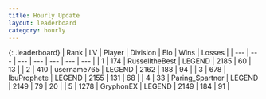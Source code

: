 ```yaml
---
title: Hourly Update
layout: leaderboard
category: hourly
---
```


{: .leaderboard}
| Rank | LV | Player | Division | Elo | Wins | Losses |
| --- | --- | --- | --- | --- | --- | --- |
| <span data-change="0">1</span> | 174 | <span title="ID: 547266">RusselltheBest</span> | LEGEND | <span data-change="0">2185</span> | <span data-change="0">60</span> | <span data-change="0">13</span> |
| <span data-change="0">2</span> | 410 | <span title="ID: 188640">username765</span> | LEGEND | <span data-change="0">2162</span> | <span data-change="0">188</span> | <span data-change="0">94</span> |
| <span data-change="0">3</span> | 678 | <span title="ID: 362352">IbuProphete</span> | LEGEND | <span data-change="0">2155</span> | <span data-change="0">131</span> | <span data-change="0">68</span> |
| <span data-change="1">4</span> | 33 | <span title="ID: 562983">Paring_Spartner</span> | LEGEND | <span data-change="14">2149</span> | <span data-change="3">79</span> | <span data-change="0">20</span> |
| <span data-change="-1">5</span> | 1278 | <span title="ID: 315148">GryphonEX</span> | LEGEND | <span data-change="7">2149</span> | <span data-change="1">184</span> | <span data-change="0">91</span> |